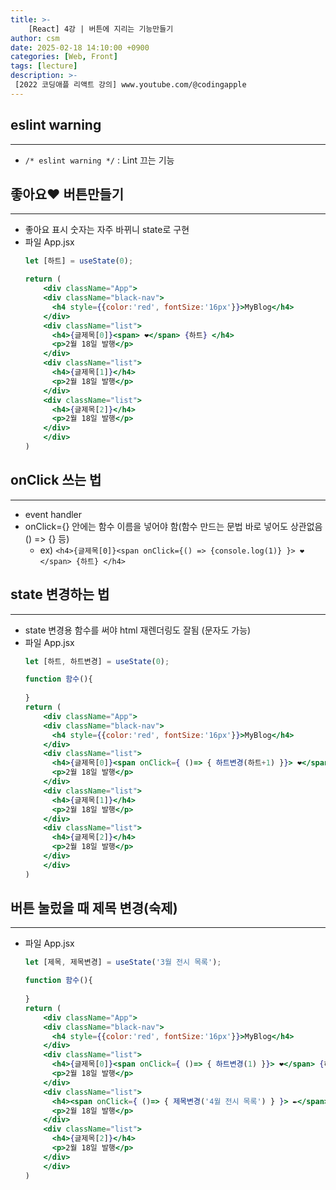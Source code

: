 ```yaml
---
title: >-
    [React] 4강 | 버튼에 지리는 기능만들기
author: csm
date: 2025-02-18 14:10:00 +0900
categories: [Web, Front]
tags: [lecture]
description: >-
 [2022 코딩애플 리액트 강의] www.youtube.com/@codingapple
---
```


## eslint warning
---
- `/* eslint warning */` : Lint 끄는 기능

## 좋아요❤️ 버튼만들기
---
- 좋아요 표시 숫자는 자주 바뀌니 state로 구현
- 파일 App.jsx
    ```jsx
    let [하트] = useState(0);

    return (
        <div className="App">
        <div className="black-nav">
          <h4 style={{color:'red', fontSize:'16px'}}>MyBlog</h4>
        </div>
        <div className="list">
          <h4>{글제목[0]}<span> ❤️</span> {하트} </h4>
          <p>2월 18일 발행</p>
        </div>
        <div className="list">
          <h4>{글제목[1]}</h4>
          <p>2월 18일 발행</p>
        </div>
        <div className="list">
          <h4>{글제목[2]}</h4>
          <p>2월 18일 발행</p>
        </div>
        </div>
    )
    ```  
  
## onClick 쓰는 법
---
- event handler
- onClick={} 안에는 함수 이름을 넣어야 함(함수 만드는 문법 바로 넣어도 상관없음 () => {} 등)
    - ex) `<h4>{글제목[0]}<span onClick={() => {console.log(1)} }> ❤️</span> {하트} </h4>`  

  
## state 변경하는 법
---
- state 변경용 함수를 써야 html 재렌더링도 잘됨 (문자도 가능)
- 파일 App.jsx
    ```jsx
    let [하트, 하트변경] = useState(0);

    function 함수(){
      
    }
    return (
        <div className="App">
        <div className="black-nav">
          <h4 style={{color:'red', fontSize:'16px'}}>MyBlog</h4>
        </div>
        <div className="list">
          <h4>{글제목[0]}<span onClick={ ()=> { 하트변경(하트+1) }}> ❤️</span> {하트} </h4>
          <p>2월 18일 발행</p>
        </div>
        <div className="list">
          <h4>{글제목[1]}</h4>
          <p>2월 18일 발행</p>
        </div>
        <div className="list">
          <h4>{글제목[2]}</h4>
          <p>2월 18일 발행</p>
        </div>
        </div>
    )
    ```
## 버튼 눌렀을 때 제목 변경(숙제)
---
- 파일 App.jsx
    ```jsx
    let [제목, 제목변경] = useState('3월 전시 목록');

    function 함수(){
      
    }
    return (
        <div className="App">
        <div className="black-nav">
          <h4 style={{color:'red', fontSize:'16px'}}>MyBlog</h4>
        </div>
        <div className="list">
          <h4>{글제목[0]}<span onClick={ ()=> { 하트변경(1) }}> ❤️</span> {하트} </h4>
          <p>2월 18일 발행</p>
        </div>
        <div className="list">
          <h4><span onClick={ ()=> { 제목변경('4월 전시 목록') } }> ✒️</span> {제목}</h4>
          <p>2월 18일 발행</p>
        </div>
        <div className="list">
          <h4>{글제목[2]}</h4>
          <p>2월 18일 발행</p>
        </div>
        </div>
    )
    ```